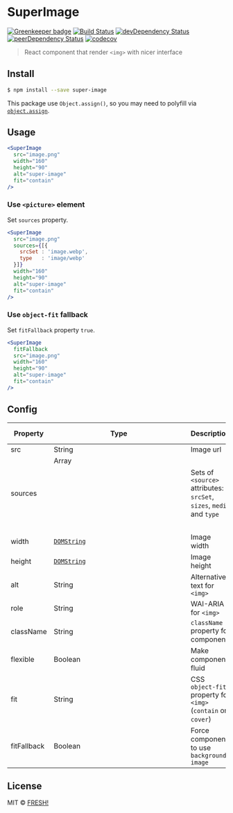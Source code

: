 # SuperImage

[![Greenkeeper badge](https://badges.greenkeeper.io/openfresh/super-image.svg)](https://greenkeeper.io/)
[![Build Status](https://travis-ci.org/openfresh/super-image.svg?branch=master)](https://travis-ci.org/openfresh/super-image)
[![devDependency Status](https://david-dm.org/openfresh/super-image/dev-status.svg)](https://david-dm.org/openfresh/super-image?type=dev)
[![peerDependency Status](https://david-dm.org/openfresh/super-image/peer-status.svg)](https://david-dm.org/openfresh/super-image?type=peer)
[![codecov](https://codecov.io/gh/openfresh/super-image/branch/master/graph/badge.svg)](https://codecov.io/gh/openfresh/super-image)

> React component that render `<img>` with nicer interface

## Install

```bash
$ npm install --save super-image
```

This package use `Object.assign()`, so you may need to polyfill via [`object.assign`](https://github.com/ljharb/object.assign).

## Usage

```jsx
<SuperImage
  src="image.png"
  width="160"
  height="90"
  alt="super-image"
  fit="contain"
/>
```

### Use `<picture>` element

Set `sources` property.

```jsx
<SuperImage
  src="image.png"
  sources={[{
    srcSet : 'image.webp',
    type   : 'image/webp'
  }]}
  width="160"
  height="90"
  alt="super-image"
  fit="contain"
/>
```

### Use `object-fit` fallback

Set `fitFallback` property `true`.

```jsx
<SuperImage
  fitFallback
  src="image.png"
  width="160"
  height="90"
  alt="super-image"
  fit="contain"
/>
```

## Config

| Property | Type | Description | Default value | Required |
|----------|------|-------------|---------------|----------|
| src | String | Image url | - | Yes |
| sources | Array<Object> | Sets of `<source>` attributes: `srcSet`, `sizes`, `media` and `type` | `[]` | No |
| width | [`DOMString`](https://heycam.github.io/webidl/#idl-DOMString) | Image width | - | No |
| height | [`DOMString`](https://heycam.github.io/webidl/#idl-DOMString) | Image height | - | No |
| alt | String | Alternative text for `<img>` | `""` | No |
| role | String | WAI-ARIA for `<img>` | - | No |
| className | String | `className` property for component | `""` | No |
| flexible | Boolean | Make component fluid | `false` | No |
| fit | String | CSS `object-fit` property for `<img>` (`contain` or `cover`) | - | No |
| fitFallback | Boolean | Force component to use `background-image` | `false` | No |

## License

MIT © [FRESH!](https://github.com/openfresh)
